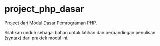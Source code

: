 # project_php_dasar
Project dari Modul Dasar Pemrograman PHP.
<p>Silahkan unduh sebagai bahan untuk latihan dan perbandingan penulisan (syntax) dari praktek modul ini.</p>
